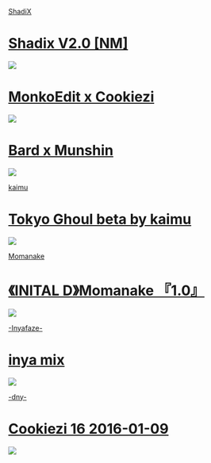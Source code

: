 [ShadiX](https://osu.ppy.sh/users/15632146)

# [Shadix V2.0 [NM]](https://github.com/kaimuu/ShadiX-Skins/raw/main/-%20%23Shadix%20V2.0%20%5BNM%5D%20-.osk)
![](https://b.catgirlsare.sexy/xDSBcHxR.png)

# [MonkoEdit x Cookiezi](https://github.com/kaimuu/ShadiX-Skins/raw/main/MonkoEdit%20x%20Cookiezi.osk)
![](https://b.catgirlsare.sexy/5Ok5LlNt.png)

# [Bard x Munshin](https://drive.google.com/file/d/1aqwKUoBpoYQkEFhoB-POMWWPDJZsMHdg/view?usp=sharing)
![](https://b.catgirlsare.sexy/upiEijG_.png)

[kaimu](https://osu.ppy.sh/users/6568505)

# [Tokyo Ghoul beta by kaimu](https://github.com/kaimuu/ShadiX-Skins/raw/main/Tokyo%20Ghoul%20MixEdit.osk)
![](https://b.catgirlsare.sexy/OVun_Q0A.png)

[Momanake](https://osu.ppy.sh/users/1996405)

# [《INITAL D》Momanake 『1.0』 ](https://drive.google.com/file/d/1AbN8H7lax37SzxJtD_PSSdmps2M9S6es/view?usp=sharing)
![](https://b.catgirlsare.sexy/O2gpfTD6.png)

[-Inyafaze-](https://osu.ppy.sh/users/2242883)

# [inya mix](https://drive.google.com/file/d/19ipL7JMLUwJ0Z3rKoMuJuLnCmGzdtwIN/view)
![](https://b.catgirlsare.sexy/qEUiLXrI.png)

[-dny-](https://osu.ppy.sh/users/15890656)

# [Cookiezi 16 2016-01-09](https://github.com/kaimuu/ShadiX-Skins/raw/main/Cookiezi%2016%202016-01-09.osk)
![](https://b.catgirlsare.sexy/sXoidrql.png)
